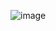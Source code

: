 ![image](https://user-images.githubusercontent.com/57319180/185475098-80f63d8a-5301-41ec-bc44-c6399002d652.png)
